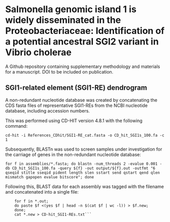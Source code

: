 # Salmonella genomic island 1 is widely disseminated in the Proteobacteriaceae: Identification of a potential ancestral SGI2 variant in Vibrio cholerae
A Github repository containing supplementary methodology and materials for a manuscript. DOI to be included on publication.

## SGI1-related element (SGI1-RE) dendrogram
A non-redundant nucleotide database was created by concatenating the CDS fasta files of representative SGI1-REs from the NCBI nucleotide database, including accession numbers.

This was performed using CD-HIT version 4.8.1 with the following command:

```cd-hit -i References_CDhit/SGI1-RE_cat.fasta -o CD_hit_SGI1s_100.fa -c 1```

Subsequently, BLASTn was used to screen samples under investigation for the carriage of genes in the non-redundant nucleotide database:

```for f in assemblies/*.fasta; do blastn -num_threads 2 -evalue 0.001 -db CD_hit_SGI1s_100.fa -query ${f} -out output/${f}.out -outfmt "6 qseqid stitle sseqid pident length slen sstart send qstart qend qlen mismatch gapopen evalue bitscore"; done```

Following this, BLAST data for each assembly was tagged with the filename and concatenated into a single file:

``` cd output;
    for f in *.out;
    do paste $f <(yes $f | head -n $(cat $f | wc -l)) > $f.new;
    done;
    cat *.new > CD-hit_SGI1-REs.txt```
